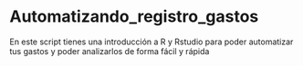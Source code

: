 # Automatizando_registro_gastos
En este script tienes una introducción a R y Rstudio para poder automatizar tus gastos y poder analizarlos de forma fácil y rápida
